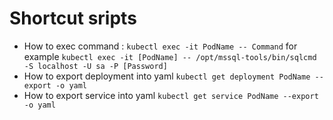 # Shortcut sripts

* How to exec command : `kubectl exec -it PodName -- Command` for example
`kubectl exec -it [PodName] -- /opt/mssql-tools/bin/sqlcmd -S localhost -U sa -P [Password]`
* How to export deployment into yaml `kubectl get deployment PodName --export -o yaml`
* How to export service into yaml `kubectl get service PodName --export -o yaml`